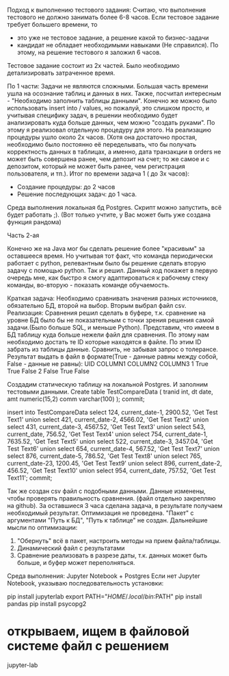 
Подход к выполнению тестового задания:
Считаю, что выполнения тестового не должно занимать более 6-8 часов.
Если тестовое задание требует большего времени, то
 - это уже не тестовое задание, а решение какой то бизнес-задачи
 - кандидат не обладает необходимыми навыками (Не справился).
 По этому, на решение тестового я заложил 6 часов.


Тестовое задание состоит из 2х частей.
Было необходимо детализировать затраченное время.

По 1 части:
Задачи не являются сложными. Большая часть времени ушла на осознание таблиц и данных в них.
Также, посчитал интересным - "Необходимо заполнить таблицы данными".
Конечно же можно было использовать insert into / values, но пожалуй, это слишком просто, и учитывая специфику задач,
в решении необходимо будет анализировать куда больше данных, чем можно "создать руками". По этому я реализовал отдельную процедуру для этого.
На реализацию процедуры ушло около 2х часов. (Хотя она достаточно простая, необходимо было постоянно её переделывать, что бы получать корректность данных в таблицах,
а именно, дата транзакции в orders не может быть совершена ранее, чем депозит на счет; то же самое и с депозитом, который не может быть ранее, чем регистрация пользователя, и тп.).
Итог по времени задача 1 ( до 3х часов):
- Создание процедуры: до 2 часов
- Решение последующих задач: до 1 часа.

Среда выполнения локальная бд Postgres. Скрипт можно запустить, всё будет работать ;). (Вот только учтите, у Вас может быть уже создана функция рандома)


Часть 2-ая

Конечно же на Java мог бы сделать решение более "красивым" за оставшееся время.
Но учитывая тот факт, что команда периодически работает с python, релевантным было бы решение сделать вторую задачу с помощью python. Так и решил.
Данный ход покажет в первую очередь мне, как быстро я смогу адаптироваться к рабочему стеку команды, во-вторую - показать команде обучаемость.

Краткая задача:
Необходимо сравнивать значения разных источников, обязательно БД, второй на выбор.
Вторым выбрал файл csv.
Реализация:
Сравнения решил сделать в буфере, т.к. сравнение на уровне БД было бы не показательным с точки зрения решения самой задачи.(Было больше SQL, и меньше Python).
Представим, что имеем в БД таблицу куда больше нежели файл для сравнения.
По этому нам необходимо достать те ID которые находятся в файле.
По этим ID забрать из таблицы данные.
Сравнить, не забывая запрос о толерансе.
Результат выдать в файл в формате(True - данные равны между собой, False - данные не равны):
UID COLUMN1 COLUMN2 COLUMN3
1   True    True    False
2   False   True    False



Создадим статическую таблицу на локальной Postgres.
И заполним тестовыми данными.
Create table TestCompareData
(
tranid  int,
dt date,
amt numeric(15,2)
comm varchar(100)
);
commit;


insert into TestCompareData
select 124, current_date-1, 2900.52, 'Get Test Text1' union
select 421, current_date-2, 4566.02, 'Get Test Text2' union
select 431, current_date-3, 4567.52, 'Get Test Text3' union
select 543, current_date, 756.52, 'Get Test Text4' union
select 754, current_date-1, 7635.52, 'Get Test Text5' union
select 522, current_date-3, 3457.04, 'Get Test Text6' union
select 654, current_date-4, 567.52, 'Get Test Text7' union
select 876, current_date-5, 786.52, 'Get Test Text8' union
select 765, current_date-23, 1200.45, 'Get Test Text9' union
select 896, current_date-2, 456.52, 'Get Test Text10' union
select 954, current_date, 757.52, 'Get Test Text11';
commit;

Так же создан csv файл с подобными данными. Данные изменены, чтобы проверять правильность сравнения. (файл отдельно закрепляю на github).
За оставшиеся 3 часа сделана задача, в результате получаем необходимый результат.
Оптимизация не проведена.
"Пакет" с аргументами "Путь к БД", "Путь к таблице" не создан.
Дальнейшие мысли по оптимизации:
1) "Обернуть" всё в пакет, настроить методы на прием файла/таблицы.
2) Динамический файл с результатами
3) Сравнение реализовать в разрезе даты, т.к. данных может быть больше, и буфер может переполняться.

Среда выполнения: Jupyter Notebook + Postgres
Если нет Jupyter Notebook, указываю последовательность установки:

pip install jupyterlab
export PATH="$HOME/.local/bin:$PATH"
pip install pandas
pip install psycopg2

# открываем, ищем в файловой системе файл с решением
jupyter-lab
